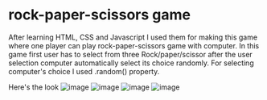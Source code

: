 # rock-paper-scissors game
After learning HTML, CSS and Javascript I used them for making this game where one player can play rock-paper-scissors game with computer.
In this game first user has to select from three Rock/paper/scissor after the user selection computer automatically select its choice randomly. For selecting computer's choice I used .random() property.

Here's the look 
![image](https://github.com/user-attachments/assets/a1f8a1f3-99c4-4e18-9cc2-e1407fcc5b3d)
![image](https://github.com/user-attachments/assets/511475d0-784c-46f0-8284-a1b2bd430f71)
![image](https://github.com/user-attachments/assets/1c75a6dd-7a51-4255-a12d-200263dd45d2)
![image](https://github.com/user-attachments/assets/d577a343-7a32-4ff9-bdbb-1b8f2dc22dbd)
